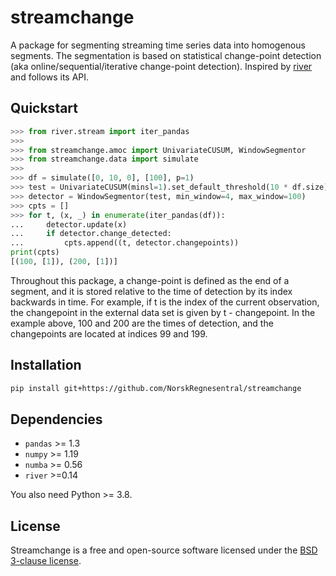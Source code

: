 # streamchange
A package for segmenting streaming time series data into homogenous segments. The segmentation is based on statistical change-point detection (aka online/sequential/iterative change-point detection). Inspired by [river](https://riverml.xyz/0.14.0/) and follows its API.


## Quickstart
```python
>>> from river.stream import iter_pandas
>>> 
>>> from streamchange.amoc import UnivariateCUSUM, WindowSegmentor
>>> from streamchange.data import simulate
>>>
>>> df = simulate([0, 10, 0], [100], p=1)
>>> test = UnivariateCUSUM(minsl=1).set_default_threshold(10 * df.size)
>>> detector = WindowSegmentor(test, min_window=4, max_window=100)
>>> cpts = []
>>> for t, (x, _) in enumerate(iter_pandas(df)):
...     detector.update(x)
...     if detector.change_detected:
...         cpts.append((t, detector.changepoints))
print(cpts)
[(100, [1]), (200, [1])]
```
Throughout this package, a change-point is defined as the end of a segment, 
and it is stored relative to the time of detection by its index backwards in time.
For example, if t is the index of the current observation, the changepoint in the
external data set is given by t - changepoint.
In the example above, 100 and 200 are the times of detection, and the changepoints
are located at indices 99 and 199.

## Installation
```sh
pip install git+https://github.com/NorskRegnesentral/streamchange
```

## Dependencies
- `pandas` >= 1.3
- `numpy` >= 1.19
- `numba` >= 0.56
- `river` >=0.14

You also need Python >= 3.8. 

## License

Streamchange is a free and open-source software licensed under the [BSD 3-clause license](https://github.com/NorskRegnesentral/streamchange/blob/main/LICENSE).
